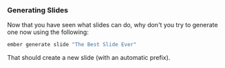 ### Generating Slides

Now that you have seen what slides can do, why don't you try to generate one now using the following:

```bash
ember generate slide "The Best Slide Ever"
```

That should create a new slide (with an automatic prefix).
